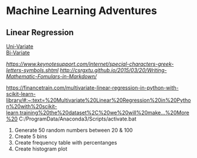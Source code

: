 # Machine Learning Adventures
## Linear Regression
[Uni-Variate](/docs/regression/linear/univariate-linear-reg.md)\
[Bi-Variate](/docs/regression/linear/bivariate-linear-reg.md)



*https://www.keynotesupport.com/internet/special-characters-greek-letters-symbols.shtml*
*http://csrgxtu.github.io/2015/03/20/Writing-Mathematic-Fomulars-in-Markdown/*

https://financetrain.com/multivariate-linear-regression-in-python-with-scikit-learn-library/#:~:text=%20Multivariate%20Linear%20Regression%20in%20Python%20with%20scikit-learn,training%20the%20dataset%2C%20we%20will%20make...%20More%20
C:/ProgramData/Anaconda3/Scripts/activate.bat


1. Generate 50 random numbers between 20 & 100
2. Create 5 bins
3. Create frequency table with percentanges
4. Create histogram plot